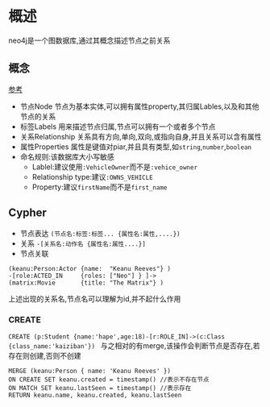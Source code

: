 # 概述
neo4j是一个图数据库,通过其概念描述节点之前关系
## 概念
[参考](https://neo4j.com/docs/getting-started/current/get-started-with-neo4j/)
- 节点Node
节点为基本实体,可以拥有属性property,其归属Lables,以及和其他节点的关系
- 标签Labels
用来描述节点归属,节点可以拥有一个或者多个节点
- 关系Relationship
关系具有方向,单向,双向,或指向自身,并且关系可以含有属性
- 属性Properties
属性是键值对piar,并且具有类型,如`string`,`number`,`boolean`
- 命名规则:该数据库大小写敏感
	- Lablel:建议使用`:VehicleOwner`而不是`:vehice_owner`
	- Relationship type:建议`:OWNS_VEHICLE`
	- Property:建议`firstName`而不是`first_name`
## Cypher
- 节点表达
`(节点名:标签:标签... {属性名:属性,....})`
- 关系
`-[关系名:动作名 {属性名:属性....}]`
- 节点关联
```
(keanu:Person:Actor {name:  "Keanu Reeves"} )
-[role:ACTED_IN     {roles: ["Neo"] } ]->
(matrix:Movie       {title: "The Matrix"} )
```
上述出现的关系名,节点名可以理解为id,并不起什么作用
### CREATE
`CREATE (p:Student {name:'hape',age:18)-[r:ROLE_IN]->(c:Class {class_name:'kaiziban'}) `
与之相对的有merge,该操作会判断节点是否存在,若存在则创建,否则不创建
```
MERGE (keanu:Person { name: 'Keanu Reeves' })
ON CREATE SET keanu.created = timestamp() //表示不存在节点
ON MATCH SET keanu.lastSeen = timestamp() //表示存在
RETURN keanu.name, keanu.created, keanu.lastSeen
```
